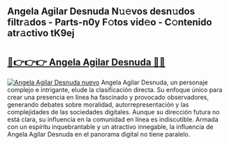 ## Angela Agilar Desnuda N𝚞𝚎vos desn𝚞dos filtr𝚊dos - Parts-n0y F𝚘tos vid𝚎o - C𝚘ntenido atr𝚊ctivo tK9ej

# <h2><a href="http://mbdhrd5.tromn.icu/?c=Angela+Agilar+Desnuda">🔗👉👉👉 Angela Agilar Desnuda 🔗🔗</a></h2>

[![Angela Agilar Desnuda nuevo](https://i.imgur.com/pEAQMta.gif)](http://mbdhrd5.tromn.icu/?c=Angela+Agilar+Desnuda)
Angela Agilar Desnuda, un personaje complejo e intrigante, elude la clasificación directa. Su enfoque único para crear una presencia en línea ha fascinado y provocado observadores, generando debates sobre moralidad, autorrepresentación y las complejidades de las sociedades digitales. Aunque su dirección futura no está clara, su influencia en la comunidad en línea es indiscutible. Armada con un espíritu inquebrantable y un atractivo innegable, la influencia de Angela Agilar Desnuda en el panorama digital no tiene paralelo.
